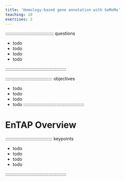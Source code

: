```yaml
---
title: 'Homology-based gene annotation with GeMoMa'
teaching: 10
exercises: 2
---
```


:::::::::::::::::::::::::::::::::::::: questions 

- todo
- todo
- todo
- todo

::::::::::::::::::::::::::::::::::::::::::::::::

::::::::::::::::::::::::::::::::::::: objectives

- todo
- todo
- todo
- todo
::::::::::::::::::::::::::::::::::::::::::::::::


# EnTAP Overview









::::::::::::::::::::::::::::::::::::: keypoints 


- todo
- todo
- todo
- todo

::::::::::::::::::::::::::::::::::::::::::::::::

